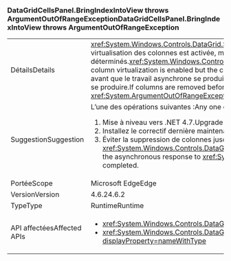 ### <a name="datagridcellspanelbringindexintoview-throws-argumentoutofrangeexception"></a><span data-ttu-id="f259c-101">DataGridCellsPanel.BringIndexIntoView throws ArgumentOutOfRangeException</span><span class="sxs-lookup"><span data-stu-id="f259c-101">DataGridCellsPanel.BringIndexIntoView throws ArgumentOutOfRangeException</span></span>

|   |   |
|---|---|
|<span data-ttu-id="f259c-102">Détails</span><span class="sxs-lookup"><span data-stu-id="f259c-102">Details</span></span>|<span data-ttu-id="f259c-103"><xref:System.Windows.Controls.DataGrid.ScrollIntoView(System.Object)> fonctionne de façon asynchrone si la virtualisation des colonnes est activée, mais les largeurs de colonne n’ont pas encore été déterminés.</span><span class="sxs-lookup"><span data-stu-id="f259c-103"><xref:System.Windows.Controls.DataGrid.ScrollIntoView(System.Object)> will work asynchronously when column virtualization is enabled but the column widths have not yet been determined.</span></span>  <span data-ttu-id="f259c-104">Si les colonnes sont supprimés avant que le travail asynchrone se produit, un <xref:System.ArgumentOutOfRangeException?displayProperty=name> peut se produire.</span><span class="sxs-lookup"><span data-stu-id="f259c-104">If columns are removed before the asynchronous work happens, an <xref:System.ArgumentOutOfRangeException?displayProperty=name> can occur.</span></span>|
|<span data-ttu-id="f259c-105">Suggestion</span><span class="sxs-lookup"><span data-stu-id="f259c-105">Suggestion</span></span>|<span data-ttu-id="f259c-106">L’une des opérations suivantes :</span><span class="sxs-lookup"><span data-stu-id="f259c-106">Any one of the following:</span></span><ol><li><span data-ttu-id="f259c-107">Mise à niveau vers .NET 4.7.</span><span class="sxs-lookup"><span data-stu-id="f259c-107">Upgrade to .NET 4.7.</span></span></li><li><span data-ttu-id="f259c-108">Installez le correctif dernière maintenance pour .NET 4.6.2.</span><span class="sxs-lookup"><span data-stu-id="f259c-108">Install the latest servicing patch for .NET 4.6.2.</span></span></li><li><span data-ttu-id="f259c-109">Éviter la suppression de colonnes jusqu'à ce que la réponse asynchrone à <xref:System.Windows.Controls.DataGrid.ScrollIntoView(System.Object)> est terminée.</span><span class="sxs-lookup"><span data-stu-id="f259c-109">Avoid removing columns until the asynchronous response to <xref:System.Windows.Controls.DataGrid.ScrollIntoView(System.Object)> has completed.</span></span></li></ol>|
|<span data-ttu-id="f259c-110">Portée</span><span class="sxs-lookup"><span data-stu-id="f259c-110">Scope</span></span>|<span data-ttu-id="f259c-111">Microsoft Edge</span><span class="sxs-lookup"><span data-stu-id="f259c-111">Edge</span></span>|
|<span data-ttu-id="f259c-112">Version</span><span class="sxs-lookup"><span data-stu-id="f259c-112">Version</span></span>|<span data-ttu-id="f259c-113">4.6.2</span><span class="sxs-lookup"><span data-stu-id="f259c-113">4.6.2</span></span>|
|<span data-ttu-id="f259c-114">Type</span><span class="sxs-lookup"><span data-stu-id="f259c-114">Type</span></span>|<span data-ttu-id="f259c-115">Runtime</span><span class="sxs-lookup"><span data-stu-id="f259c-115">Runtime</span></span>|
|<span data-ttu-id="f259c-116">API affectées</span><span class="sxs-lookup"><span data-stu-id="f259c-116">Affected APIs</span></span>|<ul><li><xref:System.Windows.Controls.DataGrid.ScrollIntoView(System.Object)?displayProperty=nameWithType></li><li><xref:System.Windows.Controls.DataGrid.ScrollIntoView(System.Object,System.Windows.Controls.DataGridColumn)?displayProperty=nameWithType></li></ul>|

